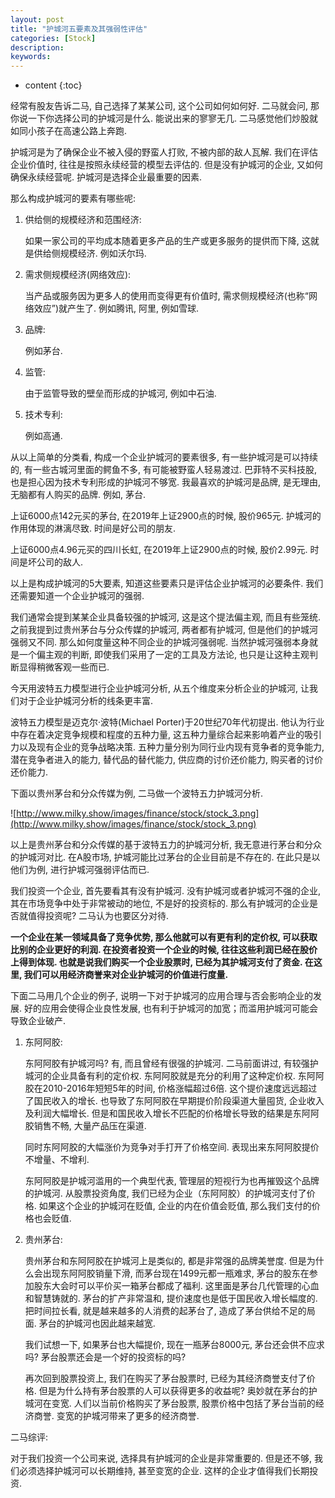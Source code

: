 ```yaml
---
layout: post
title: "护城河五要素及其强弱性评估"
categories: [Stock]
description:
keywords:
---
```


* content
{:toc}




经常有股友告诉二马, 自己选择了某某公司, 这个公司如何如何好. 二马就会问, 那你说一下你选择公司的护城河是什么. 能说出来的寥寥无几. 二马感觉他们炒股就如同小孩子在高速公路上奔跑. 

护城河是为了确保企业不被入侵的野蛮人打败, 不被内部的敌人瓦解. 我们在评估企业价值时, 往往是按照永续经营的模型去评估的. 但是没有护城河的企业, 又如何确保永续经营呢. 护城河是选择企业最重要的因素. 

那么构成护城河的要素有哪些呢:

1. 供给侧的规模经济和范围经济:

    如果一家公司的平均成本随着更多产品的生产或更多服务的提供而下降, 这就是供给侧规模经济. 例如沃尔玛. 

2. 需求侧规模经济(网络效应):

    当产品或服务因为更多人的使用而变得更有价值时, 需求侧规模经济(也称“网络效应”)就产生了. 例如腾讯, 阿里, 例如雪球. 

3. 品牌:

    例如茅台. 

4. 监管:

    由于监管导致的壁垒而形成的护城河, 例如中石油. 

5. 技术专利:

    例如高通. 

从以上简单的分类看, 构成一个企业护城河的要素很多, 有一些护城河是可以持续的, 有一些古城河里面的鳄鱼不多, 有可能被野蛮人轻易渡过. 巴菲特不买科技股, 也是担心因为技术专利形成的护城河不够宽. 我最喜欢的护城河是品牌, 是无理由, 无脑都有人购买的品牌. 例如, 茅台. 

上证6000点142元买的茅台, 在2019年上证2900点的时候, 股价965元. 护城河的作用体现的淋漓尽致. 时间是好公司的朋友. 

上证6000点4.96元买的四川长虹, 在2019年上证2900点的时候, 股价2.99元. 时间是坏公司的敌人. 

以上是构成护城河的5大要素, 知道这些要素只是评估企业护城河的必要条件. 我们还需要知道一个企业护城河的强弱. 

我们通常会提到某某企业具备较强的护城河, 这是这个提法偏主观, 而且有些笼统. 之前我提到过贵州茅台与分众传媒的护城河, 两者都有护城河, 但是他们的护城河强弱又不同. 那么如何度量这种不同企业的护城河强弱呢. 当然护城河强弱本身就是一个偏主观的判断, 即使我们采用了一定的工具及方法论, 也只是让这种主观判断显得稍微客观一些而已. 

今天用波特五力模型进行企业护城河分析, 从五个维度来分析企业的护城河, 让我们对于企业护城河分析的线条更丰富. 

波特五力模型是迈克尔·波特(Michael Porter)于20世纪70年代初提出. 他认为行业中存在着决定竞争规模和程度的五种力量, 这五种力量综合起来影响着产业的吸引力以及现有企业的竞争战略决策. 五种力量分别为同行业内现有竞争者的竞争能力, 潜在竞争者进入的能力, 替代品的替代能力, 供应商的讨价还价能力, 购买者的讨价还价能力. 

下面以贵州茅台和分众传媒为例, 二马做一个波特五力护城河分析. 

![http://www.milky.show/images/finance/stock/stock_3.png](http://www.milky.show/images/finance/stock/stock_3.png)

以上是贵州茅台和分众传媒的基于波特五力的护城河分析, 我无意进行茅台和分众的护城河对比. 在A股市场, 护城河能比过茅台的企业目前是不存在的. 在此只是以他们为例, 进行护城河强弱评估而已. 

我们投资一个企业, 首先要看其有没有护城河. 没有护城河或者护城河不强的企业, 其在市场竞争中处于非常被动的地位, 不是好的投资标的. 那么有护城河的企业是否就值得投资呢? 二马认为也要区分对待. 

**一个企业在某一领域具备了竞争优势, 那么他就可以有更有利的定价权, 可以获取比别的企业更好的利润. 在投资者投资一个企业的时候, 往往这些利润已经在股价上得到体现. 也就是说我们购买一个企业股票时, 已经为其护城河支付了资金. 在这里, 我们可以用经济商誉来对企业护城河的价值进行度量.**



下面二马用几个企业的例子, 说明一下对于护城河的应用合理与否会影响企业的发展. 好的应用会使得企业良性发展, 也有利于护城河的加宽；而滥用护城河可能会导致企业破产. 

1. 东阿阿胶:

    东阿阿胶有护城河吗? 有, 而且曾经有很强的护城河. 二马前面讲过, 有较强护城河的企业具备有利的定价权. 东阿阿胶就是充分的利用了这种定价权. 东阿阿胶在2010-2016年短短5年的时间, 价格涨幅超过6倍. 这个提价速度远远超过了国民收入的增长. 也导致了东阿阿胶在早期提价阶段渠道大量囤货, 企业收入及利润大幅增长. 但是和国民收入增长不匹配的价格增长导致的结果是东阿阿胶销售不畅, 大量产品压在渠道. 

    同时东阿阿胶的大幅涨价为竞争对手打开了价格空间. 表现出来东阿阿胶提价不增量、不增利. 

    东阿阿胶是护城河滥用的一个典型代表, 管理层的短视行为也再摧毁这个品牌的护城河. 从股票投资角度, 我们已经为企业（东阿阿胶）的护城河支付了价格. 如果这个企业的护城河在贬值, 企业的内在价值会贬值, 那么我们支付的价格也会贬值. 

2. 贵州茅台:

    贵州茅台和东阿阿胶在护城河上是类似的, 都是非常强的品牌美誉度. 但是为什么会出现东阿阿胶销量下滑, 而茅台现在1499元都一瓶难求, 茅台的股东在参加股东大会时可以平价买一箱茅台都成了福利. 这里面是茅台几代管理的心血和智慧铸就的. 茅台的扩产非常温和, 提价速度也是低于国民收入增长幅度的. 把时间拉长看, 就是越来越多的人消费的起茅台了, 造成了茅台供给不足的局面. 茅台的护城河也因此越来越宽. 

    我们试想一下, 如果茅台也大幅提价, 现在一瓶茅台8000元, 茅台还会供不应求吗? 茅台股票还会是一个好的投资标的吗? 

    再次回到股票投资上, 我们在购买了茅台股票时, 已经为其经济商誉支付了价格. 但是为什么持有茅台股票的人可以获得更多的收益呢? 奥妙就在茅台的护城河在变宽. 人们以当前价格购买了茅台股票, 股票价格中包括了茅台当前的经济商誉. 变宽的护城河带来了更多的经济商誉. 

二马综评:

对于我们投资一个公司来说, 选择具有护城河的企业是非常重要的. 但是还不够, 我们必须选择护城河可以长期维持, 甚至变宽的企业. 这样的企业才值得我们长期投资. 